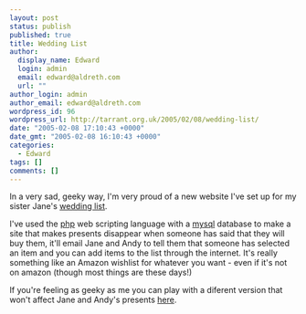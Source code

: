 ```yaml
---
layout: post
status: publish
published: true
title: Wedding List
author:
  display_name: Edward
  login: admin
  email: edward@aldreth.com
  url: ""
author_login: admin
author_email: edward@aldreth.com
wordpress_id: 96
wordpress_url: http://tarrant.org.uk/2005/02/08/wedding-list/
date: "2005-02-08 17:10:43 +0000"
date_gmt: "2005-02-08 16:10:43 +0000"
categories:
  - Edward
tags: []
comments: []
---
```


In a very sad, geeky way, I\'m very proud of a new website I\'ve set up
for my sister Jane\'s [wedding list][1].

I\'ve used the [php][2] web scripting language with a [mysql][3]
database to make a site that makes presents disappear when someone has
said that they will buy them, it\'ll email Jane and Andy to tell them
that someone has selected an item and you can add items to the list
through the internet. It\'s really something like an Amazon wishlist for
whatever you want - even if it\'s not on amazon (though most things are
these days!)

If you\'re feeling as geeky as me you can play with a diferent version
that won\'t affect Jane and Andy\'s presents [here][4].



[1]: https://janeandandy.co.uk
[2]: https://www.php.net/
[3]: https://www.mysql.com/
[4]: https://www.aldreth.com/list/
